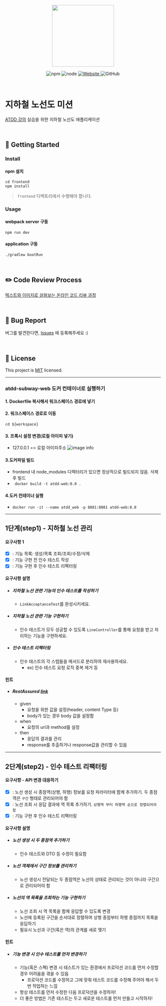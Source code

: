 <p align="center">
    <img width="200px;" src="https://raw.githubusercontent.com/woowacourse/atdd-subway-admin-frontend/master/images/main_logo.png"/>
</p>
<p align="center">
  <img alt="npm" src="https://img.shields.io/badge/npm-%3E%3D%205.5.0-blue">
  <img alt="node" src="https://img.shields.io/badge/node-%3E%3D%209.3.0-blue">
  <a href="https://edu.nextstep.camp/c/R89PYi5H" alt="nextstep atdd">
    <img alt="Website" src="https://img.shields.io/website?url=https%3A%2F%2Fedu.nextstep.camp%2Fc%2FR89PYi5H">
  </a>
  <img alt="GitHub" src="https://img.shields.io/github/license/next-step/atdd-subway-admin">
</p>

<br>

# 지하철 노선도 미션
[ATDD 강의](https://edu.nextstep.camp/c/R89PYi5H) 실습을 위한 지하철 노선도 애플리케이션

<br>

## 🚀 Getting Started

### Install
#### npm 설치
```
cd frontend
npm install
```
> `frontend` 디렉토리에서 수행해야 합니다.

### Usage
#### webpack server 구동
```
npm run dev
```
#### application 구동
```
./gradlew bootRun
```
<br>

## ✏️ Code Review Process
[텍스트와 이미지로 살펴보는 온라인 코드 리뷰 과정](https://github.com/next-step/nextstep-docs/tree/master/codereview)

<br>

## 🐞 Bug Report

버그를 발견한다면, [Issues](https://github.com/next-step/atdd-subway-admin/issues) 에 등록해주세요 :)

<br>

## 📝 License

This project is [MIT](https://github.com/next-step/atdd-subway-admin/blob/master/LICENSE.md) licensed.



---
### atdd-subway-web 도커 컨테이너로 실행하기

#### 1. Dockerfile 복사해서 워크스페이스 경로에 넣기

#### 2. 워크스페이스 경로로 이동
```cd ${workspace}```

#### 3. 프록시 설정 변경(로컬 아이피 넣기)
 - 127.0.0.1 => 로컬 아이피주소
![image info](./image.png) 

#### 3.도커파일 빌드
 - frontend 내 node_modules 디렉터리가 있으면 정상적으로 빌드되지 않음. 삭제 후 빌드
 - ``` docker build -t atdd-web:0.0 .```

#### 4.도커 컨테이너 실행
 - ```docker run -it --name atdd_web -p 8081:8081 atdd-web:0.0```
---


## 1단계(step1) - 지하철 노선 관리

#### 요구사항 1
- [x] : 기능 목록: 생성/목록 조회/조회/수정/삭제
- [x] : 기능 구현 전 인수 테스트 작성 
- [x] : 기능 구현 후 인수 테스트 리팩터링

#### 요구사항 설명 
- ##### 지하철 노선 관련 기능의 인수 테스트를 작성하기
  - ```LinkAcceptanceTest```를 완성시키세요.
- ##### 지하철 노선 관련 기능 구현하기
  - 인수 테스트가 모두 성공할 수 있도록 ```LineController```를 통해 요청을 받고 처리하는 기능을 구현하세요.
- ##### 인수 테스트 리팩터링
  - 인수 테스트의 각 스텝들을 메서드로 분리하여 재사용하세요.
    - ex) 인수 테스트 요청 로직 중복 제거 등 
  
#### 힌트 
- ##### RestAssured  [link](https://github.com/rest-assured/rest-assured/wiki/Usage#examples)
  - given 
    - 요청을 위한 값을 설정(header, content Type 등)
    - body가 있는 경우 body 값을 설정함
  - when 
    - 요청의 url과 method를 설정
  - then
    - 응답의 결과를 관리
    - response를 추출하거나 response값을 관리할 수 있음 

--- 


## 2단계(step2) - 인수 테스트 리팩터링

#### 요구사항 - API 변경 대응하기
- [x] : 노선 생성 시 종점역(상행, 하행) 정보를 요청 파라미터에 함께 추가하기. 두 종점역은 `구간` 형태로 관리되어야 함
- [x] : 노선 조회 시 응답 결과에 역 목록 추가하기. `상행역 부터 하행역 순으로 정렬되어야 함`
- [x] : 기능 구현 후 인수 테스트 리팩터링

#### 요구사항 설명
- ##### 노선 생성 시 두 종점역 추가하기
  - 인수 테스트와 DTO 등 수정이 필요함

- ##### 노선 객체에서 구간 정보를 관리하기
  - 노선 생성시 전달되는 두 종점역은 노선의 상태로 관리되는 것이 아니라 구간으로 관리되어야 함

- ##### 노선의 역 목록을 조회하는 기능 구현하기
  - 노선 조회 시 역 목록을 함께 응답할 수 있도록 변경
  - 노선에 등록된 구간을 순서대로 정렬하여 상행 종점부터 하행 종점까지 목록을 응답하기
  - 필요시 노선과 구간(혹은 역)의 관계를 새로 맺기

#### 힌트
- ##### 기능 변경 시 인수 테스트를 먼저 변경하기
  - 기능(혹은 스펙) 변경 시 테스트가 있는 환경에서 프로덕션 코드를 먼저 수정할 경우 어려움을 겪을 수 있음
    - 프로덕션 코드를 수정하고 그에 맞춰 테스트 코드를 수정해 주어야 해서 두번 작업하는 느낌
  - 항상 테스트를 먼저 수정한 다음 프로덕션을 수정하자!
  - 더 좋은 방법은 기존 테스트는 두고 새로운 테스트를 먼저 만들고 시작하자!



